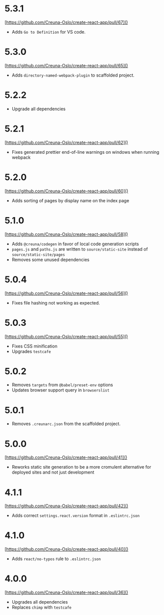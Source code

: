 # 5.3.1

[https://github.com/Creuna-Oslo/create-react-app/pull/67]()

- Adds `Go to Definition` for VS code.

# 5.3.0

[https://github.com/Creuna-Oslo/create-react-app/pull/65]()

- Adds `directory-named-webpack-plugin` to scaffolded project.

# 5.2.2

- Upgrade all dependencies

# 5.2.1

[https://github.com/Creuna-Oslo/create-react-app/pull/62]()

- Fixes generated prettier end-of-line warnings on windows when running webpack

# 5.2.0

[https://github.com/Creuna-Oslo/create-react-app/pull/60]()

- Adds sorting of pages by display name on the index page

# 5.1.0

[https://github.com/Creuna-Oslo/create-react-app/pull/58]()

- Adds `@creuna/codegen` in favor of local code generation scripts
- `pages.js` and `paths.js` are written to `source/static-site` instead of `source/static-site/pages`
- Removes some unused dependencies

# 5.0.4

[https://github.com/Creuna-Oslo/create-react-app/pull/56]()

- Fixes file hashing not working as expected.

# 5.0.3

[https://github.com/Creuna-Oslo/create-react-app/pull/55]()

- Fixes CSS minification
- Upgrades `testcafe`

# 5.0.2

- Removes `targets` from `@babel/preset-env` options
- Updates browser support query in `browserslist`

# 5.0.1

- Removes `.creunarc.json` from the scaffolded project.

# 5.0.0

[https://github.com/Creuna-Oslo/create-react-app/pull/41]()

- Reworks static site generation to be a more cromulent alternative for deployed sites and not just development

# 4.1.1

[https://github.com/Creuna-Oslo/create-react-app/pull/42]()

- Adds correct `settings.react.version` format in `.eslintrc.json`

# 4.1.0

[https://github.com/Creuna-Oslo/create-react-app/pull/40]()

- Adds `react/no-typos` rule to `.eslintrc.json`

# 4.0.0

[https://github.com/Creuna-Oslo/create-react-app/pull/36]()

- Upgrades all dependencies
- Replaces `chimp` with `testcafe`
